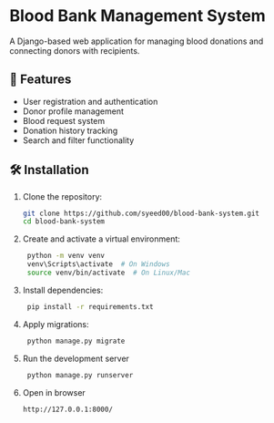 # Blood Bank Management System

A Django-based web application for managing blood donations and connecting donors with recipients.

## 🚀 Features

- User registration and authentication  
- Donor profile management  
- Blood request system  
- Donation history tracking  
- Search and filter functionality  

## 🛠️ Installation

1. Clone the repository:
   ```bash
   git clone https://github.com/syeed00/blood-bank-system.git
   cd blood-bank-system
2. Create and activate a virtual environment:
   ```bash
    python -m venv venv
    venv\Scripts\activate  # On Windows
    source venv/bin/activate  # On Linux/Mac
3. Install dependencies:
   ```bash
    pip install -r requirements.txt
4. Apply migrations:
   ```bash
    python manage.py migrate
6. Run the development server
   ```bash
    python manage.py runserver
6. Open in browser
    ```bash
    http://127.0.0.1:8000/
